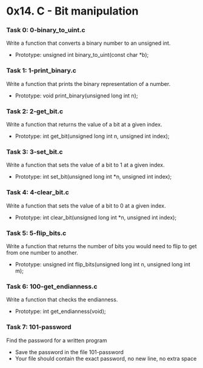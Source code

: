 # 0x14. C - Bit manipulation

### Task 0: 0-binary_to_uint.c
Write a function that converts a binary number to an unsigned int.
* Prototype: unsigned int binary_to_uint(const char *b);

### Task 1: 1-print_binary.c
Write a function that prints the binary representation of a number.
* Prototype: void print_binary(unsigned long int n);

### Task 2: 2-get_bit.c
Write a function that returns the value of a bit at a given index.
* Prototype: int get_bit(unsigned long int n, unsigned int index);

### Task 3: 3-set_bit.c
Write a function that sets the value of a bit to 1 at a given index.
* Prototype: int set_bit(unsigned long int *n, unsigned int index);

### Task 4: 4-clear_bit.c
Write a function that sets the value of a bit to 0 at a given index.
* Prototype: int clear_bit(unsigned long int *n, unsigned int index);

### Task 5: 5-flip_bits.c
Write a function that returns the number of bits you would need to flip to get from one number to another.
* Prototype: unsigned int flip_bits(unsigned long int n, unsigned long int m);

### Task 6: 100-get_endianness.c
Write a function that checks the endianness.
* Prototype: int get_endianness(void);

### Task 7: 101-password
Find the password for a written program
* Save the password in the file 101-password
* Your file should contain the exact password, no new line, no extra space

